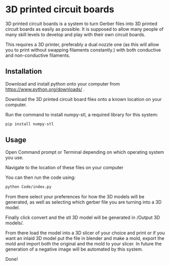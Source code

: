 # 3D printed circuit boards

3D printed circuit boards is a system to turn Gerber files into 3D printed circuit boards as easily as possible. It is supposed to allow many people of many skill levels to develop and play with their own circuit boards. 

This requires a 3D printer, preferably a dual nozzle one (as this will allow you to print without swapping filaments constantly.) with both conductive and non-conductive filaments.

## Installation

Download and install python onto your computer from https://www.python.org/downloads/ .

Download the 3D printed circuit board files onto a known location on your computer. 

Run the command to install numpy-stl, a required library for this system:
```bash
pip install numpy-stl
```

## Usage

Open Command prompt or Terminal depending on which operating system you use.

Navigate to the location of these files on your computer

You can then run the code using:
```bash
python Code/index.py
```

From there select your preferences for how the 3D models will be generated, as well as selecting which gerber file you are turning into a 3D model.

Finally click convert and the stl 3D model will be generated in /Output 3D models/.

From there load the model into a 3D slicer of your choice and print or if you want an inlaid 3D model put the file in blender and make a mold, export the mold and import both the original and the mold to your slicer. In future the generation of a negative image will be automated by this system.

Done!